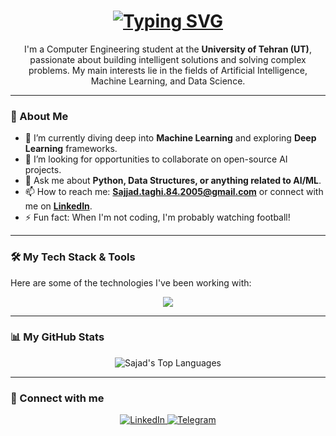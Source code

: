 <h1 align="center">
  <a href="https://git.io/typing-svg">
    <img src="https://readme-typing-svg.herokuapp.com?font=Fira+Code&size=35&pause=1000&color=3366FF&center=true&vCenter=true&width=500&lines=Hi+there%2C+I'm+Sajad!+👋;Welcome+to+my+GitHub+Profile!;I'm+a+Computer+Engineering+Student;Passionate+about+AI+%26+Data+Science;And+also...a+football+fan!+⚽" alt="Typing SVG">
  </a>
</h1>

<p align="center">
  I'm a Computer Engineering student at the <strong>University of Tehran (UT)</strong>, passionate about building intelligent solutions and solving complex problems. My main interests lie in the fields of Artificial Intelligence, Machine Learning, and Data Science.
</p>

---

### 🚀 About Me

- 🌱 I’m currently diving deep into **Machine Learning** and exploring **Deep Learning** frameworks.
- 🔭 I’m looking for opportunities to collaborate on open-source AI projects.
- 💬 Ask me about **Python, Data Structures, or anything related to AI/ML**.
- 📫 How to reach me: **Sajjad.taghi.84.2005@gmail.com** or connect with me on **[LinkedIn](YOUR_LINKEDIN_URL)**.
- ⚡ Fun fact: When I'm not coding, I'm probably watching football!

---

### 🛠️ My Tech Stack & Tools

Here are some of the technologies I've been working with:

<p align="center">
  <a href="https://skillicons.dev">
    <img src="https://skillicons.dev/icons?i=python,tensorflow,pytorch,sklearn,pandas,numpy,git,linux,ubuntu,cpp,c,django,r,vscode&perline=6" />
  </a>
</p>

---

### 📊 My GitHub Stats

<p align="center">
  <img src="https://github-readme-stats.vercel.app/api/top-langs/?username=sajadTaghizade&layout=compact&theme=tokyonight&hide_border=true" alt="Sajad's Top Languages" />
</p>

---

### 🔗 Connect with me

<p align="center">
  <a href="YOUR_LINKEDIN_URL" target="_blank">
    <img src="https://img.shields.io/badge/LinkedIn-0077B5?style=for-the-badge&logo=linkedin&logoColor=white" alt="LinkedIn">
  </a>
  <a href="https://t.me/Sajjad8446" target="_blank">
    <img src="https://img.shields.io/badge/Telegram-2CA5E0?style=for-the-badge&logo=telegram&logoColor=white" alt="Telegram">
  </a>
</p>
